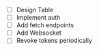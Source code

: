 - [ ] Design Table
- [ ] Implement auth
- [ ] Add fetch endpoints
- [ ] Add Websocket
- [ ] Revoke tokens periodically
